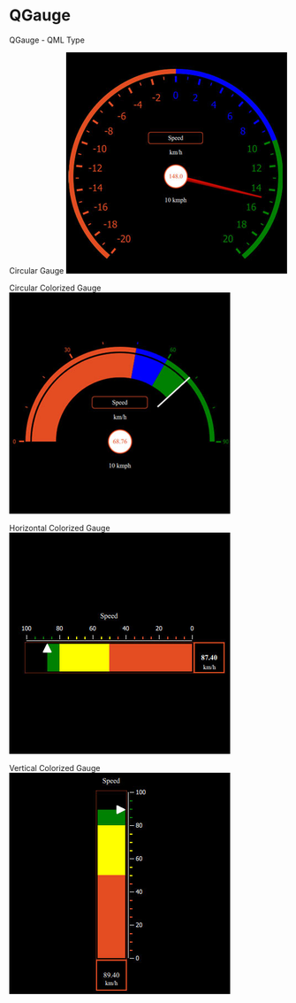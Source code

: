 # QGauge
QGauge - QML Type

  Circular Gauge
  ![Screenshot Dark](screenshot/circular.jpg)

  Circular Colorized Gauge
  ![Screenshot Dark](screenshot/circular_colorized.jpg)

  Horizontal Colorized Gauge
  ![Screenshot Dark](screenshot/horizontal_colorized.jpg)

  Vertical Colorized Gauge
  ![Screenshot Dark](screenshot/vertical_colorized.jpg)


